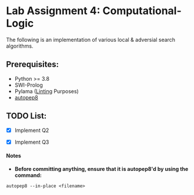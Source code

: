 # Lab Assignment 4: Computational-Logic

The following is an implementation of various local & adversial search algorithms.

## Prerequisites:
* Python >= 3.8
* SWI-Prolog
* Pylama ([Linting](https://code.visualstudio.com/docs/python/linting#:~:text=Linting%20highlights%20syntactical%20and%20stylistic,that%20can%20lead%20to%20errors.) Purposes)
* [autopep8](https://pypi.org/project/autopep8/)

## TODO List:
   
- [x] Implement Q2
- [x] Implement Q3


#### Notes
* **Before committing anything, ensure that it is autopep8'd by using the command:** 
```
autopep8 --in-place <filename>
```

